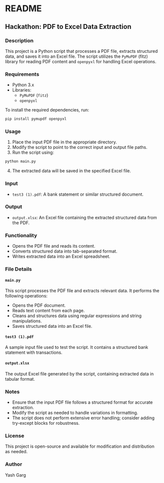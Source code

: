 # README

## Hackathon: PDF to Excel Data Extraction

### Description
This project is a Python script that processes a PDF file, extracts structured data, and saves it into an Excel file. The script utilizes the `PyMuPDF` (fitz) library for reading PDF content and `openpyxl` for handling Excel operations.

### Requirements
- Python 3.x
- Libraries:
  - `PyMuPDF` (`fitz`)
  - `openpyxl`

To install the required dependencies, run:
```sh
pip install pymupdf openpyxl
```

### Usage
1. Place the input PDF file in the appropriate directory.
2. Modify the script to point to the correct input and output file paths.
3. Run the script using:
```sh
python main.py
```
4. The extracted data will be saved in the specified Excel file.

### Input
- `test3 (1).pdf`: A bank statement or similar structured document.

### Output
- `output.xlsx`: An Excel file containing the extracted structured data from the PDF.

### Functionality
- Opens the PDF file and reads its content.
- Converts structured data into tab-separated format.
- Writes extracted data into an Excel spreadsheet.

### File Details
#### `main.py`
This script processes the PDF file and extracts relevant data. It performs the following operations:
- Opens the PDF document.
- Reads text content from each page.
- Cleans and structures data using regular expressions and string manipulations.
- Saves structured data into an Excel file.

#### `test3 (1).pdf`
A sample input file used to test the script. It contains a structured bank statement with transactions.

#### `output.xlsx`
The output Excel file generated by the script, containing extracted data in tabular format.

### Notes
- Ensure that the input PDF file follows a structured format for accurate extraction.
- Modify the script as needed to handle variations in formatting.
- The script does not perform extensive error handling; consider adding try-except blocks for robustness.

### License
This project is open-source and available for modification and distribution as needed.

### Author
Yash Garg

